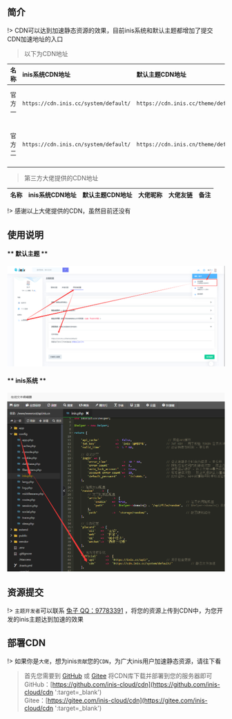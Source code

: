 ## 简介

!> CDN可以达到加速静态资源的效果，目前inis系统和默认主题都增加了提交CDN加速地址的入口

> 以下为CDN地址

| 名称 | inis系统CDN地址 | 默认主题CDN地址 | 备注 |
| :---- | :---- | :---- | :---- |
| 官方一 | `https://cdn.inis.cc/system/default/` | `https://cdn.inis.cc/theme/default/` | 稳定，速度还行 |
| 官方二 | `https://cdn.inis.cn/system/default/` | `https://cdn.inis.cn/theme/default/` | 速度不行，反向加速 |

> 第三方大佬提供的CDN地址   

| 名称 | inis系统CDN地址 | 默认主题CDN地址 | 大佬昵称 | 大佬友链 | 备注 |
| :---- | :---- | :---- | :---- | :---- | :---- |

!> 感谢以上大佬提供的CDN，虽然目前还没有

## 使用说明

<!-- tabs:start -->

#### ** 默认主题 **

![图片](../assets/img/tool/default-theme-cdn.png)

#### ** inis系统 **

![图片](../assets/img/tool/inis-system-cdn.png)

<!-- tabs:end -->

## 资源提交 

!> `主题开发者`可以联系 [兔子 QQ：97783391](//sighttp.qq.com/authd?IDKEY=88b4f3cf4135ec404e52910040df6a4d540c8af4f6d84957) ，将您的资源上传到CDN中，为您开发的inis主题达到加速的效果

## 部署CDN

!> 如果你是`大佬`，想为inis`贡献`您的`CDN`，为广大inis用户加速静态资源，请往下看

> 首先您需要到 [GitHub](https://github.com/inis-cloud/cdn ':target=_blank') 或 [Gitee](https://gitee.com/inis-cloud/cdn ':target=_blank') 将CDN库下载并部署到您的服务器即可   
> GitHub：[https://github.com/inis-cloud/cdn](https://github.com/inis-cloud/cdn ':target=_blank')   
> Gitee：[https://gitee.com/inis-cloud/cdn](https://gitee.com/inis-cloud/cdn ':target=_blank')